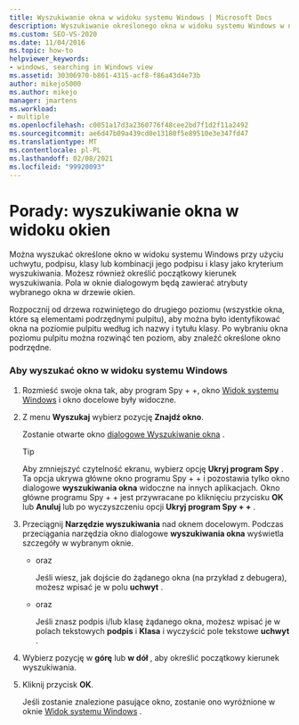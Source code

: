 ```yaml
---
title: Wyszukiwanie okna w widoku systemu Windows | Microsoft Docs
description: Wyszukiwanie określonego okna w widoku systemu Windows w narzędziu Spy + + przy użyciu uchwytu, podpisu, klasy lub kombinacji jego podpisu i klasy w programie Visual Studio.
ms.custom: SEO-VS-2020
ms.date: 11/04/2016
ms.topic: how-to
helpviewer_keywords:
- windows, searching in Windows view
ms.assetid: 30306970-b861-4315-acf8-f86a43d4e73b
author: mikejo5000
ms.author: mikejo
manager: jmartens
ms.workload:
- multiple
ms.openlocfilehash: c0051a17d3a2360776f48cee2bd7f1d2f11a2492
ms.sourcegitcommit: ae6d47b09a439cd0e13180f5e89510e3e347fd47
ms.translationtype: MT
ms.contentlocale: pl-PL
ms.lasthandoff: 02/08/2021
ms.locfileid: "99920093"
---
```

# <a name="how-to-search-for-a-window-in-windows-view"></a>Porady: wyszukiwanie okna w widoku okien
Można wyszukać określone okno w widoku systemu Windows przy użyciu uchwytu, podpisu, klasy lub kombinacji jego podpisu i klasy jako kryterium wyszukiwania. Możesz również określić początkowy kierunek wyszukiwania. Pola w oknie dialogowym będą zawierać atrybuty wybranego okna w drzewie okien.

 Rozpocznij od drzewa rozwiniętego do drugiego poziomu (wszystkie okna, które są elementami podrzędnymi pulpitu), aby można było identyfikować okna na poziomie pulpitu według ich nazwy i tytułu klasy. Po wybraniu okna poziomu pulpitu można rozwinąć ten poziom, aby znaleźć określone okno podrzędne.

### <a name="to-search-for-a-window-in-windows-view"></a>Aby wyszukać okno w widoku systemu Windows

1. Rozmieść swoje okna tak, aby program Spy + +, okno [Widok systemu Windows](../debugger/windows-view.md) i okno docelowe były widoczne.

2. Z menu **Wyszukaj** wybierz pozycję **Znajdź okno**.

    Zostanie otwarte okno [dialogowe Wyszukiwanie okna](../debugger/window-search-dialog-box.md) .

   > [!TIP]
   > Aby zmniejszyć czytelność ekranu, wybierz opcję **Ukryj program Spy** . Ta opcja ukrywa główne okno programu Spy + + i pozostawia tylko okno dialogowe **wyszukiwania okna** widoczne na innych aplikacjach. Okno główne programu Spy + + jest przywracane po kliknięciu przycisku **OK** lub **Anuluj** lub po wyczyszczeniu opcji **Ukryj program Spy + +** .

3. Przeciągnij **Narzędzie wyszukiwania** nad oknem docelowym. Podczas przeciągania narzędzia okno dialogowe **wyszukiwania okna** wyświetla szczegóły w wybranym oknie.

   - oraz

     Jeśli wiesz, jak dojście do żądanego okna (na przykład z debugera), możesz wpisać je w polu **uchwyt** .

   - oraz

     Jeśli znasz podpis i/lub klasę żądanego okna, możesz wpisać je w polach tekstowych **podpis** i **Klasa** i wyczyścić pole tekstowe **uchwyt** .

4. Wybierz pozycję w **górę** lub **w dół** , aby określić początkowy kierunek wyszukiwania.

5. Kliknij przycisk **OK**.

    Jeśli zostanie znalezione pasujące okno, zostanie ono wyróżnione w oknie [Widok systemu Windows](../debugger/windows-view.md) .